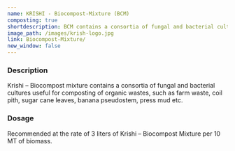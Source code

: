 ```yaml
---
name: KRISHI - Biocompost-Mixture (BCM)
composting: true
shortdescription: BCM contains a consortia of fungal and bacterial cultures
image_path: /images/krish-logo.jpg
link: Biocompost-Mixture/
new_window: false
---
```

### Description
Krishi – Biocompost mixture contains a consortia of fungal and bacterial cultures useful for
composting of organic wastes, such as farm waste, coil pith, sugar cane leaves, banana
pseudostem, press mud etc.

### Dosage
Recommended at the rate of 3 liters of Krishi – Biocompost Mixture
per 10 MT of biomass.
